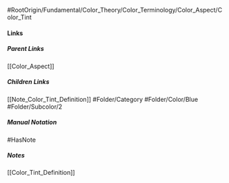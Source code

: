 #RootOrigin/Fundamental/Color_Theory/Color_Terminology/Color_Aspect/Color_Tint
#### Links
##### Parent Links
[[Color_Aspect]]
##### Children Links
[[Note_Color_Tint_Definition]]
#Folder/Category
#Folder/Color/Blue
#Folder/Subcolor/2
##### Manual Notation

#HasNote
##### Notes
[[Color_Tint_Definition]]

